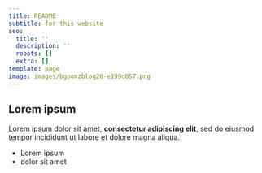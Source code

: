 ```yaml
---
title: README
subtitle: for this website
seo:
  title: ''
  description: ''
  robots: []
  extra: []
template: page
image: images/bgoonzblog20-e199d057.png
---
```

## Lorem ipsum

Lorem ipsum dolor sit amet, **consectetur adipiscing elit**, sed do eiusmod tempor incididunt ut labore et dolore magna aliqua.

- Lorem ipsum
- dolor sit amet